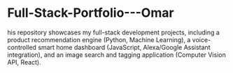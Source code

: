 # Full-Stack-Portfolio---Omar
his repository showcases my full-stack development projects, including a product recommendation engine (Python, Machine Learning), a voice-controlled smart home dashboard (JavaScript, Alexa/Google Assistant integration), and an image search and tagging application (Computer Vision API, React).
